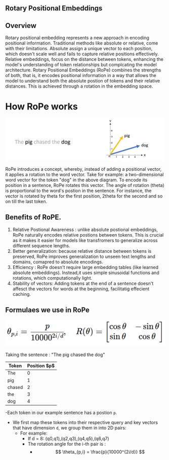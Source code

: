 ## Rotary Positional Embeddings

## Overview
Rotary positional embedding represents a new approach in encoding positional information.
Traditional methods like absolute or relative, come with their limitations.
Absolute assign a unique vector to each position, which doesn't scale well and fails to capture relative positions effectively.
Relative embeddings, focus on the distance between tokens, enhancing the model's understanding of token relationships but complcating the model architecture.
Rotary Positional Embeddings (RoPe) combines the strengths of both, that is, it encodes positional information in a way that allows the model to understand both the absolute postion of tokens and their relative distances.
This is achieved through a rotation in the embedding space.

# How RoPe works
![Output example:](../assets/rope_example.webp)

RoPe introduces a concept, whereby, instead of adding a positional vector, it applies a rotation to the word vector.
Take for example: a two-dimensional word vector for the token "dog" in the above diagram.
To encode its position in a sentence, RoPe rotates this vector.
The angle of rotation (theta) is proportional to the word's postion in the sentence.
For instance, the vector is rotated by theta for the first position, 2theta for the second and so on till the last token.

## Benefits of RoPE.
1. Relative Postional Awareness : unlike absolute postional embeddings, RoPe naturally encodes relative postions between tokens. This is crucial as it makes it easier for models like transfromers to generalize across different sequence lengths.
2. Better generalization: because relative distance between tokens is preserved, RoPe improves generalization to unseen text lengths and domains, comapred to absolute encodings.
3. Efficiency : RoPe doesn't require large embedding tables (like learned absolute embeddings). Instead,it uses simple sinusoidal functions and rotations, which computationally light.
4. Stability of vectors: Adding tokens at the end of a sentence doesn't affesct the vectors for words at the beginning, facilitatig effecient caching.

## Formulaes we use in RoPe
![Output example:](../assets/RoPE-Theta-Rotation-Formula.png)

Taking the sentence : "The pig chased the dog"

| Token  | Position \$p\$ |
| ------ | -------------- |
| The    | 0              |
| pig    | 1              |
| chased | 2              |
| the    | 3              |
| dog    | 4              |

-Each token in our example sentence has a postion `p`.
- We first map these tokens into their respective query and key vectors that have dimension `d`, we group them in into 2D pairs:
   - For example:
      - If d = 8: (q0,q1),(q2,q3),(q4,q5),(q6,q7)
      - The rotation angle for the i-th pair is :
          - $$
\theta_{p,i} = \frac{p}{10000^{2i/d}}
$$

   












